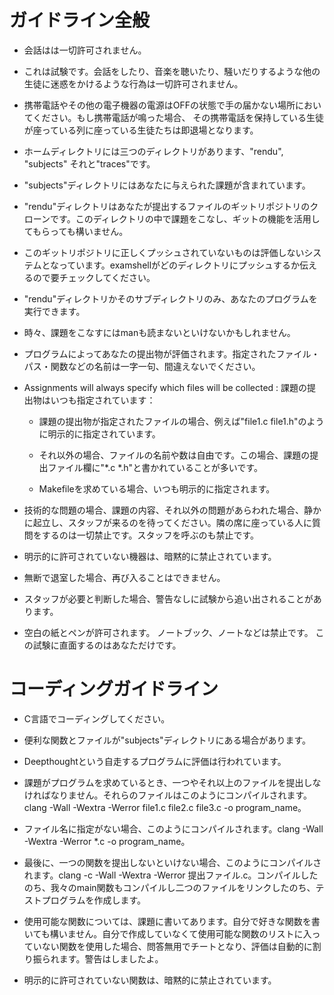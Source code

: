 # ガイドライン全般

* 会話はは一切許可されません。

* これは試験です。会話をしたり、音楽を聴いたり、騒いだりするような他の生徒に迷惑をかけるような行為は一切許可されません。

* 携帯電話やその他の電子機器の電源はOFFの状態で手の届かない場所においてください。もし携帯電話が鳴った場合、
その携帯電話を保持している生徒が座っている列に座っている生徒たちは即退場となります。

* ホームディレクトリには三つのディレクトリがあります、"rendu", "subjects" それと"traces"です。

* "subjects"ディレクトリにはあなたに与えられた課題が含まれています。

* "rendu"ディレクトリはあなたが提出するファイルのギットリポジトリのクローンです。このディレクトリの中で課題をこなし、ギットの機能を活用してもらっても構いません。

* このギットリポジトリに正しくプッシュされていないものは評価しないシステムとなっています。examshellがどのディレクトリにプッシュするか伝えるので要チェックしてください。

* "rendu"ディレクトリかそのサブディレクトリのみ、あなたのプログラムを実行できます。

* 時々、課題をこなすにはmanも読まないといけないかもしれません。

* プログラムによってあなたの提出物が評価されます。指定されたファイル・パス・関数などの名前は一字一句、間違えないでください。

* Assignments will always specify which files will be collected :
課題の提出物はいつも指定されています：

  * 課題の提出物が指定されたファイルの場合、例えば"file1.c file1.h"のように明示的に指定されています。

  * それ以外の場合、ファイルの名前や数は自由です。この場合、課題の提出ファイル欄に"*.c *.h"と書かれていることが多いです。

  * Makefileを求めている場合、いつも明示的に指定されます。

* 技術的な問題の場合、課題の内容、それ以外の問題があらわれた場合、静かに起立し、スタッフが来るのを待ってください。隣の席に座っている人に質問をするのは一切禁止です。スタッフを呼ぶのも禁止です。

* 明示的に許可されていない機器は、暗黙的に禁止されています。

* 無断で退室した場合、再び入ることはできません。

* スタッフが必要と判断した場合、警告なしに試験から追い出されることがあります。

* 空白の紙とペンが許可されます。 ノートブック、ノートなどは禁止です。 この試験に直面するのはあなただけです。

# コーディングガイドライン

* C言語でコーディングしてください。

* 便利な関数とファイルが"subjects"ディレクトリにある場合があります。

* Deepthoughtという自走するプログラムに評価は行われています。

* 課題がプログラムを求めているとき、一つやそれ以上のファイルを提出しなければなりません。それらのファイルはこのようにコンパイルされます。clang -Wall -Wextra -Werror file1.c file2.c file3.c -o program_name。

* ファイル名に指定がない場合、このようにコンパイルされます。clang -Wall -Wextra -Werror *.c -o program_name。

* 最後に、一つの関数を提出しないといけない場合、このようにコンパイルされます。clang -c -Wall -Wextra -Werror 提出ファイル.c。コンパイルしたのち、我々のmain関数もコンパイルし二つのファイルをリンクしたのち、テストプログラムを作成します。

* 使用可能な関数については、課題に書いてあります。自分で好きな関数を書いても構いません。自分で作成していなくて使用可能な関数のリストに入っていない関数を使用した場合、問答無用でチートとなり、評価は自動的に割り振られます。警告はしましたよ。

* 明示的に許可されていない関数は、暗黙的に禁止されています。
